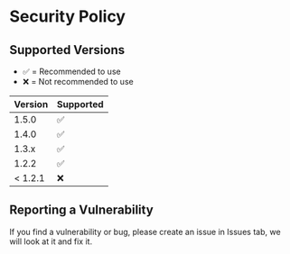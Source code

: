 # Security Policy

## Supported Versions

* ✅ = Recommended to use
* ❌ = Not recommended to use

| Version | Supported          |
| ------- | ------------------ |
| 1.5.0   | ✅                 |
| 1.4.0   | ✅                 |
| 1.3.x   | ✅                 |
| 1.2.2   | :white_check_mark: |
| < 1.2.1 | :x:               |

## Reporting a Vulnerability
If you find a vulnerability or bug, please create an issue in Issues tab, we will look at it and fix it.
